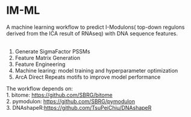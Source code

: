 # IM-ML
A machine learning workflow to predict I-Modulons( top-down regulons derived from the ICA result of RNAseq) with DNA sequence features.<br>
<br>
1. Generate SigmaFactor PSSMs<br>
2. Feature Matrix Generation<br>
3. Feature Engineering<br>
4. Machine learing: model training and hyperparameter optimization<br>
5. ArcA Direct Repeats motifs to improve model performance<br>

The workflow depends on:<br>
        1. bitome: https://github.com/SBRG/bitome<br>
        2. pymodulon: https://github.com/SBRG/pymodulon<br>
        3. DNAshapeR:https://github.com/TsuPeiChiu/DNAshapeR<br>